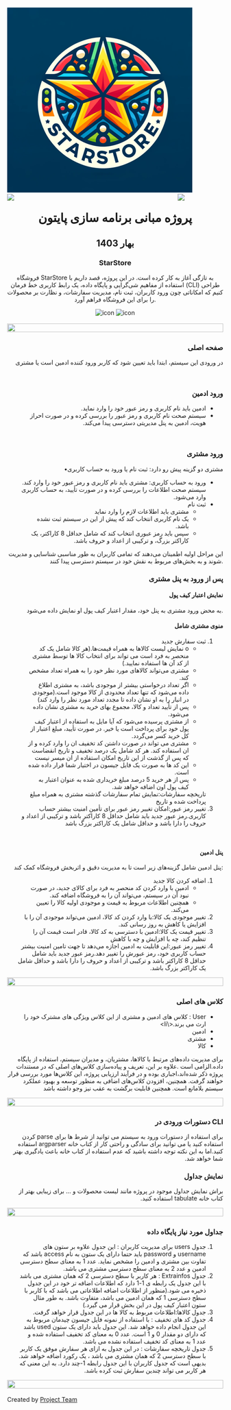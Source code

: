![logo](starstore.png)
<img
  align="left"
  src="https://user-images.githubusercontent.com/65187002/144930161-2f783401-8d27-4fdf-a2f7-cc0ba32f1f1f.gif"
  width="21%"
  style="display: inline"
/><img
  align="right"
  src="https://user-images.githubusercontent.com/65187002/144930161-2f783401-8d27-4fdf-a2f7-cc0ba32f1f1f.gif"
  width="21%"
  style="display: inline"
/>
<h1 align="center">پروژه مبانی برنامه سازی پایتون</h1>
<h2 align="center">بهار 1403</h2>
<h3 align="center">StarStore</h3>
<p align="center">
  فروشگاه StarStore به تازگی آغاز به کار کرده است. در این پروژه، قصد داریم با
  استفاده از مفاهیم شی‌گرایی و پایگاه داده، یک رابط کاربری خط فرمان (CLI) طراحی
  کنیم که امکاناتی چون ورود کاربران، ثبت نام، مدیریت سفارشات، و نظارت بر محصولات
  را برای این فروشگاه فراهم آورد.
</p>
<div align="center">
  <img
    src="https://techstack-generator.vercel.app/python-icon.svg"
    alt="icon"
    width="50"
    height="50"
  />
  <img
    src="https://techstack-generator.vercel.app/mysql-icon.svg"
    alt="icon"
    width="50"
    height="50"
  />
</div>
<br />
<img src="https://i.imgur.com/dBaSKWF.gif" height="20" width="100%" />
<h3 align="right">صفحه اصلی</h3>
<p align="right">
  در ورودی این سیستم، ابتدا باید تعیین شود که کاربر ورود کننده ادمین است یا
  مشتری
</p>
<br />
<h3 align="right">ورود ادمین</h3>

<ul align="right" style="direction: rtl">
  <li align="right">ادمین باید نام کاربری و رمز عبور خود را وارد نماید.</li>
  <li align="right">
    سیستم صحت نام کاربری و رمز عبور را بررسی کرده و در صورت احراز هویت، ادمین به
    پنل مدیریتی دسترسی پیدا می‌کند.
  </li>
</ul>

<br />
<h3 align="right">ورود مشتری</h3>
<p align="right">•مشتری دو گزینه پیش رو دارد: ثبت نام یا ورود به حساب کاربری</p>

<ul align="right" style="direction: rtl">
  <li align="right">
    ورود به حساب کاربری: مشتری باید نام کاربری و رمز عبور خود را وارد کند. سیستم
    صحت اطلاعات را بررسی کرده و در صورت تأیید، به حساب کاربری وارد می‌شود.
  </li>
  <li align="right">
    ثبت نام
    <ul align="right">
      <li align="right">مشتری باید اطلاعات لازم را وارد نماید</li>
      <li align="right">
        یک نام کاربری انتخاب کند که پیش از این در سیستم ثبت نشده باشد.
      </li>
      <li align="right">
        سپس باید رمز عبوری انتخاب کند که شامل حداقل 8 کاراکتر، یک کاراکتر بزرگ،
        و ترکیبی از اعداد و حروف باشد.
      </li>
    </ul>
  </li>
</ul>

<p align="right">
  این مراحل اولیه اطمینان می‌دهند که تمامی کاربران به طور مناسبی شناسایی و
  مدیریت شوند و به بخش‌های مربوط به نقش خود در سیستم دسترسی پیدا کنند.
</p>
<h3 align="right">پس از ورود به پنل مشتری</h3>
<h4 align="right">نمایش اعتبار کیف پول</h4>
<p align="right">
  به محض ورود مشتری به پنل خود، مقدار اعتبار کیف پول او نمایش داده می‌شود.
</p>
<h4 align="right">منوی مشتری شامل</h4>

<ol align="right" style="direction: rtl">
  <li align="right">
    ثبت سفارش جدید
    <ul align="right" style="direction: rtl">
      <li align="right">
        o نمایش لیست کالاها به همراه قیمت‌ها.(هر کالا شامل یک کد منحصر به فرد
        است می تواند برای انتخاب کالا ها توسط مشتری از کد آن ها استفاده نمایید.)
      </li>
      <li align="right">
        مشتری می‌تواند کالاهای مورد نظر خود را به همراه تعداد مشخص کند.
      </li>
      <li align="right">
        اگر تعداد درخواستی بیشتر از موجودی باشد، به مشتری اطلاع داده می‌شود که
        تنها تعداد محدودی از کالا موجود است.(موجودی در انبار را به او نشان داده
        تا مجدد تعداد مورد نظر را وارد کند)
      </li>
      <li align="right">
        پس از تأیید تعداد و کالا، مجموع بهای خرید به مشتری نشان داده می‌شود.
      </li>
      <li align="right">
        از مشتری پرسیده می‌شود که آیا مایل به استفاده از اعتبار کیف پول خود برای
        پرداخت است یا خیر. در صورت تأیید، مبلغ اعتبار از کل خرید کسر می‌گردد.
      </li>
      <li align="right">
        مشتری می تواند در صورت داشتن کد تخفیف ان را وارد کرده و از ان استفاده
        کند. هر کد شامل یک درصد تخفیف و تاریخ انقضاست که پس از گذشت از این تاریخ
        امکان استفاده از ان میسر نیست
      </li>
      <li align="right">
        این کد ها به صورت یک فایل جیسون در اختیار شما قرار داده شده است.
      </li>
      <li align="right">
        پس از هر خرید 5 درصد مبلغ خریداری شده به عنوان اعتبار به کیف پول اون
        اضافه خواهد شد.
      </li>
    </ul>
  </li>
  <li align="right" style = "list-style-type:none;">
    تاریخچه سفارشات:نمایش تمام سفارشات گذشته مشتری به همراه مبلغ پرداخت شده و
    تاریخ
  </li>
  <li align="right">
    تغییر رمز عبور:امکان تغییر رمز عبور برای تأمین امنیت بیشتر حساب کاربری.رمز
    عبور جدید باید شامل حداقل 8 کاراکتر باشد و ترکیبی از اعداد و حروف را دارا
    باشد و حداقل شامل یک کاراکتر بزرگ باشد
  </li>
</ol>

<br />
<h4 align="right">پنل ادمین</h4>
<p align="right">
  پنل ادمین شامل گزینه‌های زیر است تا به مدیریت دقیق و اثربخش فروشگاه کمک کند:
</p>

<ol align="right" style="direction: rtl">
  <li>
    اضافه کردن کالا جدید
    <ul>
      <li>
        ادمین با وارد کردن کد منحصر به فرد برای کالای جدید، در صورت نبود آن در
        سیستم، می‌تواند آن را به فروشگاه اضافه کند.
      </li>
      <li>همچنین اطلاعات مربوط به قیمت و موجودی اولیه کالا را تعیین می‌کند.</li>
    </ul>
  </li>
  <li>
    تغییر موجودی یک کالا:با وارد کردن کد کالا، ادمین می‌تواند موجودی آن را با
    افزایش یا کاهش به روز رسانی کند.
  </li>
  <li>
    تغییر قیمت یک کالا:ادمین با دسترسی به کد کالا، قادر است قیمت آن را تنظیم
    کند، چه با افزایش و چه با کاهش
  </li>
  <li>
    تغییر رمز عبور:این قابلیت به ادمین اجازه می‌دهد تا جهت تامین امنیت بیشتر
    حساب کاربری خود، رمز عبورش را تغییر دهد.رمز عبور جدید باید شامل حداقل 8
    کاراکتر باشد و ترکیبی از اعداد و حروف را دارا باشد و حداقل شامل یک کاراکتر
    بزرگ باشد.
  </li>
</ol>

<img src="https://i.imgur.com/dBaSKWF.gif" height="20" width="100%" />
<h3 align="right">کلاس های اصلی</h3>
<ul style="direction: rtl">
  <li> User : کلاس های ادمین و مشتری از این کلاس ویژگی های مشترک خود را ارث می برند.<\li>
  <li>ادمین</li>
  <li>مشتری</li>
  <li>کالا</li>
</ul>
<p align="right">
  برای مدیریت داده‌های مرتبط با کالاها، مشتریان، و مدیران سیستم، استفاده از
  پایگاه داده‌.الزامی است .علاوه بر این، تعریف و پیاده‌سازی کلاس‌های اصلی که در
  مستندات پروژه ذکر شده‌اند،اجباری بوده و در فرآیند ارزیابی پروژه، این کلاس‌ها
  مورد بررسی قرار خواهند گرفت. همچنین، افزودن کلاس‌های اضافی به منظور توسعه و
  بهبود عملکرد سیستم بلامانع است. همچنین قابلیت برگشت به عقب نیز وجو داشته باشد
</p>
<img src="https://i.imgur.com/dBaSKWF.gif" height="20" width="100%" />
<h3 align="right"  style = "direction: rtl">CLI دستورات ورودی در  </h3>
<p align="right" style = "direction : rtl">
  برای استفاده از دستورات ورود به سیستم می توانید از شرط ها برای parse کردن
  استفاده کنید یا می توانید برای سادگی و راحتی کار از کتاب خانه argparser
  استفاده کنید.اما به این نکته توجه داشته باشید که عدم استفاده از کتاب خانه باعث
  یادگیری بهتر شما خواهد شد.
</p>
<h3 align="right">نمایش جداول</h3>
<p align="right"  style="direction: rtl">
  براش نمایش جداول موجود در پروژه مانند لیست محصولات و ... برای زیبایی بهتر از
  کتاب خانه tabulate استفاده کنید.
</p>

<img src="https://i.imgur.com/dBaSKWF.gif" height="20" width="100%" />
<h3 align="right">جداول مورد نیاز پایگاه داده</h3>
<ol align="right" style="direction: rtl">
  <li align="right">
    جدول users برای مدیریت کاربران : این جدول علاوه بر ستون های username و
    password باید حتما دارای یک ستون به نام access باشد که تفاوت بین مشتری و
    ادمین را مشخص نماید. عدد 1 به معنای سطح دسترسی ادمین و عدد 2 به معنای سطح
    دسترسی مشتری می باشد.
  </li>
  <li align="right">
    جدول Extrainfos : هر کاربر با سطح دسترسی 2 که همان مشتری می باشد با این جدول
    یک رابطه ی 1-1 دارد که اطلاعات اضافه تر خود در این جدول ذخیره می شود.(منظور
    از اطلاعات اضافه اطلاعاتی می باشد که با کاربر با سطح دسترسی 1 که همان ادمین
    می باشد، متفاوت باشد. به طور مثال ستون اعتبار کیف پول در این بخش قرار می
    گیرد.)
  </li>
  <li>جدول کالاها:اطلاعات مربوط به کالا ها در این جدول قرار خواهد گرفت.</li>
  <li>
    جدول کد های تخفیف : با استفاده از نمونه فایل جیسون چیدمان مربوط به این جدول
    انجام داده خواهد شد. این جدول باید دارای یک ستون used باشد که دارای دو مقدار
    0 و 1 است. عدد 0 به معنای کد تخفیف استفاده شده و عدد 1 به معنای کد تخفیف
    استفاده نشده می باشد.
  </li>
  <li>
    جدول تاریخچه سفارشات : در این جدول به ازای هر سفارش موفق یک کاربر با سطح
    دسترسی 2 که همان مشتری می باشد ، یک رکورد اضافه خواهد شد. بدیهی است که جدول
    کاربران با این جدول رابطه 1-چند دارد. به این معنی که هر کاربر می تواند چندین
    سفارش ثبت کرده باشد.
  </li>
</ol>
<img src="https://i.imgur.com/dBaSKWF.gif" height="20" width="100%" />
<br />
<p align="left">
  Created by
  <a href=#>Project Team</a>
</p>

